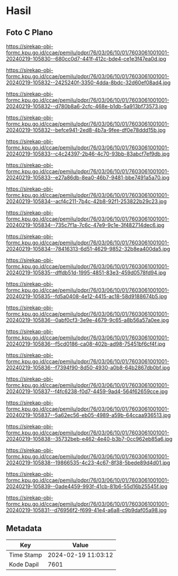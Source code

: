 # Hasil

## Foto C Plano

https://sirekap-obj-formc.kpu.go.id/ccae/pemilu/pdpr/76/03/06/10/01/7603061001001-20240219-105830--680cc0d7-441f-412c-bde4-ce1e3f47ea0d.jpg

https://sirekap-obj-formc.kpu.go.id/ccae/pemilu/pdpr/76/03/06/10/01/7603061001001-20240219-105832--2425240f-3350-4dda-8bdc-32d60ef08ad4.jpg

https://sirekap-obj-formc.kpu.go.id/ccae/pemilu/pdpr/76/03/06/10/01/7603061001001-20240219-105832--d780b8a6-2cfc-468e-b1db-5a913bf73573.jpg

https://sirekap-obj-formc.kpu.go.id/ccae/pemilu/pdpr/76/03/06/10/01/7603061001001-20240219-105832--befce941-2ed8-4b7a-9fee-df0e78ddd15b.jpg

https://sirekap-obj-formc.kpu.go.id/ccae/pemilu/pdpr/76/03/06/10/01/7603061001001-20240219-105833--c4c24397-2b46-4c70-93bb-83abcf7ef9db.jpg

https://sirekap-obj-formc.kpu.go.id/ccae/pemilu/pdpr/76/03/06/10/01/7603061001001-20240219-105833--e27a86db-8ea0-46b7-9481-bbe7491a5a70.jpg

https://sirekap-obj-formc.kpu.go.id/ccae/pemilu/pdpr/76/03/06/10/01/7603061001001-20240219-105834--acf4c211-7b4c-42b8-92f1-253822b29c23.jpg

https://sirekap-obj-formc.kpu.go.id/ccae/pemilu/pdpr/76/03/06/10/01/7603061001001-20240219-105834--735c7f1a-7c6c-47e9-9c1e-3f482714dec6.jpg

https://sirekap-obj-formc.kpu.go.id/ccae/pemilu/pdpr/76/03/06/10/01/7603061001001-20240219-105834--78416313-6d51-4629-9852-32b8ea400da5.jpg

https://sirekap-obj-formc.kpu.go.id/ccae/pemilu/pdpr/76/03/06/10/01/7603061001001-20240219-105835--dffdb51d-1995-4851-83e3-459d0578fd94.jpg

https://sirekap-obj-formc.kpu.go.id/ccae/pemilu/pdpr/76/03/06/10/01/7603061001001-20240219-105835--fd5a0408-4e12-4415-ac18-58d9188674b5.jpg

https://sirekap-obj-formc.kpu.go.id/ccae/pemilu/pdpr/76/03/06/10/01/7603061001001-20240219-105836--0abf0cf3-3e9e-4679-9c65-a8b56a57a0ee.jpg

https://sirekap-obj-formc.kpu.go.id/ccae/pemilu/pdpr/76/03/06/10/01/7603061001001-20240219-105836--f5cd0186-ca08-402b-ad98-75451bf6cf4f.jpg

https://sirekap-obj-formc.kpu.go.id/ccae/pemilu/pdpr/76/03/06/10/01/7603061001001-20240219-105836--f7394f90-8d50-4930-a0b8-64b2867db0bf.jpg

https://sirekap-obj-formc.kpu.go.id/ccae/pemilu/pdpr/76/03/06/10/01/7603061001001-20240219-105837--f4fc6238-f0d7-4459-9ad4-564f62659cce.jpg

https://sirekap-obj-formc.kpu.go.id/ccae/pemilu/pdpr/76/03/06/10/01/7603061001001-20240219-105837--5a62ec56-eb05-4989-a59b-64ccaa936513.jpg

https://sirekap-obj-formc.kpu.go.id/ccae/pemilu/pdpr/76/03/06/10/01/7603061001001-20240219-105838--35732beb-e462-4e40-b3b7-0cc962eb85a6.jpg

https://sirekap-obj-formc.kpu.go.id/ccae/pemilu/pdpr/76/03/06/10/01/7603061001001-20240219-105838--19866535-4c23-4c67-8f38-5bede89d4d01.jpg

https://sirekap-obj-formc.kpu.go.id/ccae/pemilu/pdpr/76/03/06/10/01/7603061001001-20240219-105839--0ade4459-993f-41cb-81b6-55d16b25545f.jpg

https://sirekap-obj-formc.kpu.go.id/ccae/pemilu/pdpr/76/03/06/10/01/7603061001001-20240219-105831--d76956f2-f699-41e4-a6a8-c9b9daf05a98.jpg


## Metadata

| Key        | Value               |
| ---------- | ------------------- |
| Time Stamp | 2024-02-19 11:03:12 |
| Kode Dapil | 7601                |




